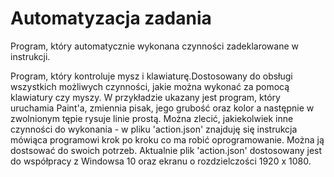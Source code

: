 # Automatyzacja zadania
Program, który automatycznie wykonana czynności zadeklarowane w instrukcji. 

<p>Program, który kontroluje mysz i klawiaturę.Dostosowany do obsługi wszystkich możliwych czynności, jakie można wykonać za pomocą klawiatury czy myszy. 
W przykładzie ukazany jest program, który uruchamia Paint'a, zmiennia pisak, jego grubość oraz kolor a następnie w zwolnionym tępie rysuje linie prostą. 
Można zlecić, jakiekolwiek inne czynności do wykonania - w pliku 'action.json' znajduję się instrukcja mówiąca programowi krok po kroku co ma robić oprogramowanie.
Można ją dostsować do swoich potrzeb. Aktualnie plik 'action.json' dostosowany jest do współpracy z Windowsa 10 oraz ekranu o rozdzielczości 1920 x 1080. 
</p>
